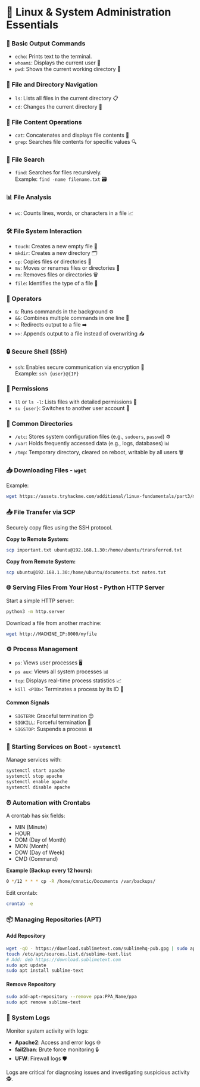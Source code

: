 # 🐧 Linux & System Administration Essentials

### 📜 Basic Output Commands
- `echo`: Prints text to the terminal.  
- `whoami`: Displays the current user 🧑
- `pwd`: Shows the current working directory 📍

### 📁 File and Directory Navigation
- `ls`: Lists all files in the current directory 📋
- `cd`: Changes the current directory 🚶

### 📝 File Content Operations
- `cat`: Concatenates and displays file contents 📄  
- `grep`: Searches file contents for specific values 🔍  

### 🔎 File Search
- `find`: Searches for files recursively.  
  Example: `find -name filename.txt` 🗃️

### 📊 File Analysis
- `wc`: Counts lines, words, or characters in a file 📈

### 🛠️ File System Interaction
- `touch`: Creates a new empty file 📄
- `mkdir`: Creates a new directory 🗂️
- `cp`: Copies files or directories 📂
- `mv`: Moves or renames files or directories 🚚
- `rm`: Removes files or directories 🗑️
- `file`: Identifies the type of a file 🔖

### 🔗 Operators
- `&`: Runs commands in the background ⚙️
- `&&`: Combines multiple commands in one line 🔗
- `>`: Redirects output to a file ➡️
- `>>`: Appends output to a file instead of overwriting 📥

### 🔒 Secure Shell (SSH)
- `ssh`: Enables secure communication via encryption 🔐  
  Example: `ssh {user}@{IP}`

### 🔐 Permissions
- `ll` or `ls -l`: Lists files with detailed permissions 📜
- `su {user}`: Switches to another user account 🔄

### 📂 Common Directories
- `/etc`: Stores system configuration files (e.g., `sudoers`, `passwd`) ⚙️
- `/var`: Holds frequently accessed data (e.g., logs, databases) 📊
- `/tmp`: Temporary directory, cleared on reboot, writable by all users 🗑️

### 📥 Downloading Files - `wget`
Example:  
```bash
wget https://assets.tryhackme.com/additional/linux-fundamentals/part3/myfile.txt
```

### 📤 File Transfer via SCP
Securely copy files using the SSH protocol.

**Copy to Remote System:**
```bash
scp important.txt ubuntu@192.168.1.30:/home/ubuntu/transferred.txt
```

**Copy from Remote System:**
```bash
scp ubuntu@192.168.1.30:/home/ubuntu/documents.txt notes.txt
```

### 🌐 Serving Files From Your Host - Python HTTP Server
Start a simple HTTP server:  
```bash
python3 -m http.server
```

Download a file from another machine:  
```bash
wget http://MACHINE_IP:8000/myfile
```

### ⚙️ Process Management
- `ps`: Views user processes 🖥️
- `ps aux`: Views all system processes 📊
- `top`: Displays real-time process statistics 📈
- `kill <PID>`: Terminates a process by its ID 🛑

#### Common Signals
- `SIGTERM`: Graceful termination 😊
- `SIGKILL`: Forceful termination 🚨
- `SIGSTOP`: Suspends a process ⏸️

### 🚀 Starting Services on Boot - `systemctl`
Manage services with:  
```bash
systemctl start apache
systemctl stop apache
systemctl enable apache
systemctl disable apache
```

### ⏰ Automation with Crontabs
A crontab has six fields:  
- MIN (Minute)  
- HOUR  
- DOM (Day of Month)  
- MON (Month)  
- DOW (Day of Week)  
- CMD (Command)

**Example (Backup every 12 hours):**  
```bash
0 */12 * * * cp -R /home/cmnatic/Documents /var/backups/
```

Edit crontab:  
```bash
crontab -e
```

### 📦 Managing Repositories (APT)
#### Add Repository
```bash
wget -qO - https://download.sublimetext.com/sublimehq-pub.gpg | sudo apt-key add -
touch /etc/apt/sources.list.d/sublime-text.list
# Add: deb https://download.sublimetext.com
sudo apt update
sudo apt install sublime-text
```

#### Remove Repository
```bash
sudo add-apt-repository --remove ppa:PPA_Name/ppa
sudo apt remove sublime-text
```

### 📜 System Logs
Monitor system activity with logs:  
- **Apache2**: Access and error logs 🌐  
- **fail2ban**: Brute force monitoring 🔒  
- **UFW**: Firewall logs 🛡️  

Logs are critical for diagnosing issues and investigating suspicious activity 🕵️.